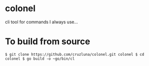 # colonel

cli tool for commands I always use...

# To build from source

`$ git clone https://github.com/cruzluna/colonel.git colonel
$ cd colonel
$ go build -o ~go/bin/cl`
